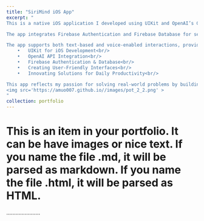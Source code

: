 ```yaml
---
title: "SiriMind iOS App"
excerpt: "
This is a native iOS application I developed using UIKit and OpenAI’s GPT-3.5 API during the early days of ChatGPT. At the time, OpenAI had not yet released their official app, and I wanted a solution that allowed for hands-free, multitasking-friendly interaction with ChatGPT.<br/>

The app integrates Firebase Authentication and Firebase Database for secure user management and data storage. This enables users to log in, manage their profiles, and store conversational data for personal analysis. By analyzing stored data, users can uncover patterns in their interactions, enhancing their productivity and self-awareness.<br/>

The app supports both text-based and voice-enabled interactions, providing a seamless and efficient way to communicate with AI without being tied to typing. This project showcases my expertise in:<br/>
	•	UIKit for iOS Development<br/>
	•	OpenAI API Integration<br/>
	•	Firebase Authentication & Database<br/>
	•	Creating User-Friendly Interfaces<br/>
	•	Innovating Solutions for Daily Productivity<br/>

This app reflects my passion for solving real-world problems by building intuitive, cutting-edge tools.<br/><img src='https://amuo007.github.io//images/pot_2_1.png'><br/>
<img src='https://amuo007.github.io//images/pot_2_2.png' >
"
collection: portfolio
---
```


# This is an item in your portfolio. It can be have images or nice text. If you name the file .md, it will be parsed as markdown. If you name the file .html, it will be parsed as HTML. 

......................
